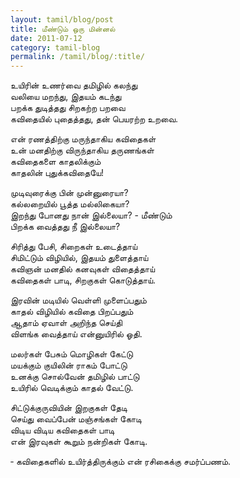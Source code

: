 ```yaml
---
layout: tamil/blog/post
title: மீண்டும் ஒரு மின்னல்
date: 2011-07-12
category: tamil-blog
permalink: /tamil/blog/:title/
---
```


உயிரின் உணர்வை தமிழில் கலந்து <br/>
வலியை மறந்து, இதயம் கடந்து <br/>
பறக்க துடித்தது சிறகற்ற பறவை <br/>
கவிதையில் புதைத்தது, தன் பெயரற்ற உறவை.

என் ரணத்திற்கு மருந்தாகிய கவிதைகள் <br/>
உன் மனதிற்கு விருந்தாகிய தருணங்கள் <br/>
கவிதைகளை காதலிக்கும் <br/>
காதலின் புதுக்கவிதையே!

முடிவுரைக்கு பின் முன்னுரையா? <br/>
கல்லறையில் பூத்த மல்லிகையா? <br/>
இறந்து போனது நான் இல்லையா? - மீண்டும் <br/>
பிறக்க வைத்தது நீ இல்லையா?

சிரித்து பேசி, சிறைகள் உடைத்தாய் <br/>
சிமிட்டும் விழியில், இதயம் துளைத்தாய் <br/>
கவிஞன் மனதில் கனவுகள் விதைத்தாய் <br/>
கவிதைகள் பாடி, சிறகுகள் கொடுத்தாய்.

இரவின் மடியில் வெள்ளி முளைப்பதும் <br/>
காதல் விழியில் கவிதை பிறப்பதும் <br/>
ஆதாம் ஏவாள் அறிந்த செய்தி <br/>
விளங்க வைத்தாய் என்னுயிரில் ஓதி.

மலர்கள் பேசும் மொழிகள் கேட்டு <br/>
மயக்கும் குயிலின் ராகம் போட்டு <br/>
உனக்கு சொல்வேன் தமிழில் பாட்டு <br/>
உயிரில் வெடிக்கும் காதல் வேட்டு.

சிட்டுக்குருவியின் இறகுகள் தேடி <br/>
செய்து வைப்பேன் மஞ்சங்கள் கோடி <br/>
விடிய விடிய கவிதைகள் பாடி <br/>
என் இரவுகள் கூறும் நன்றிகள் கோடி.

&#x2010; கவிதைகளில் உயிர்த்திருக்கும் என் ரசிகைக்கு சமர்ப்பணம்.
